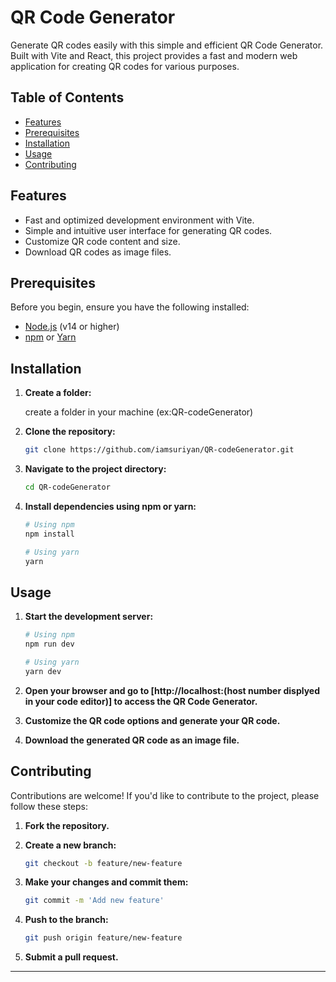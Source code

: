 # QR Code Generator

Generate QR codes easily with this simple and efficient QR Code Generator. Built with Vite and React, this project provides a fast and modern web application for creating QR codes for various purposes.

## Table of Contents

- [Features](#features)
- [Prerequisites](#prerequisites)
- [Installation](#installation)
- [Usage](#usage)
- [Contributing](#contributing)

## Features

- Fast and optimized development environment with Vite.
- Simple and intuitive user interface for generating QR codes.
- Customize QR code content and size.
- Download QR codes as image files.

## Prerequisites

Before you begin, ensure you have the following installed:

- [Node.js](https://nodejs.org/) (v14 or higher)
- [npm](https://www.npmjs.com/) or [Yarn](https://yarnpkg.com/)

## Installation

1. **Create a folder:**

   create a folder in your machine (ex:QR-codeGenerator)
   
3. **Clone the repository:**

    ```bash
    git clone https://github.com/iamsuriyan/QR-codeGenerator.git
    ```

4. **Navigate to the project directory:**

    ```bash
    cd QR-codeGenerator
    ```

5. **Install dependencies using npm or yarn:**

    ```bash
    # Using npm
    npm install

    # Using yarn
    yarn
    ```

## Usage

1. **Start the development server:**

    ```bash
    # Using npm
    npm run dev

    # Using yarn
    yarn dev
    ```

2. **Open your browser and go to [http://localhost:(host number displyed in your code editor)] to access the QR Code Generator.**

3. **Customize the QR code options and generate your QR code.**

4. **Download the generated QR code as an image file.**

## Contributing

Contributions are welcome! If you'd like to contribute to the project, please follow these steps:

1. **Fork the repository.**
2. **Create a new branch:**

    ```bash
    git checkout -b feature/new-feature
    ```

3. **Make your changes and commit them:**

    ```bash
    git commit -m 'Add new feature'
    ```

4. **Push to the branch:**

    ```bash
    git push origin feature/new-feature
    ```

5. **Submit a pull request.**


---

